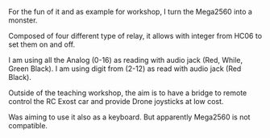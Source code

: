For the fun of it and as example for workshop, I turn the Mega2560 into a monster.

Composed of four different type of relay, it allows with integer from HC06 to set them on and off.

I am using all the Analog (0-16) as reading with audio jack (Red, While, Green Black).
I am using digit from (2-12) as read with audio jack (Red Black).

Outside of the teaching workshop, the aim is to have a bridge to remote control the RC Exost car and provide Drone joysticks at low cost.



Was aiming to use it also as a keyboard.
But apparently Mega2560 is not compatible.

